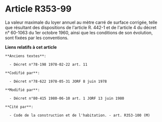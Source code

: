 # Article R353-99

La valeur maximale du loyer annuel au mètre carré de surface corrigée, telle que résultant des dispositions de l'article R.
442-1 et de l'article 4 du décret n° 60-1063 du 1er octobre 1960, ainsi que les conditions de son évolution, sont fixées par
les conventions.

**Liens relatifs à cet article**

	**Anciens textes**:

	  - Décret n°78-198 1978-02-22 art. 11

	**Codifié par**:

	  - Décret n°78-622 1978-05-31 JORF 8 juin 1978

	**Modifié par**:

	  - Décret n°80-415 1980-06-10 art. 1 JORF 13 juin 1980

	**Cité par**:

	  - Code de la construction et de l'habitation. - art. R353-100 (M)
